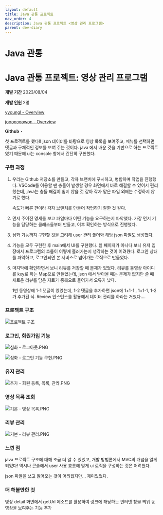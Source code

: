 ```yaml
---
layout: default
title: Java 관통 프로젝트
nav_order: 4
description: Java 관통 프로젝트 <영상 관리 프로그램>
parent: dev-diary
---
```


# Java 관통

# Java 관통 프로젝트: 영상 관리 프로그램

**개발 기간** 2023/08/04

**개발 인원** 2명

[yyoungl - Overview](https://github.com/yyoungl)

[jooooooowon - Overview](https://github.com/jooooooowon)

**Github** ‣

첫 프로젝트를 했다!! json 데이터를 바탕으로 영상 목록을 보여주고, 메뉴를 선택하면 댓글과 구체적인 정보를 보여 주는 것이다. java 에서 배운 것을 기반으로 하는 프로젝트였기 때문에 ui는 console 창에서 간단히 구현했다.

### 구현 과정

1. 우리는 Github 저장소를 만들고, 각자 브랜치에 푸시하고, 병합하며 작업을 진행했다. VSCode를 이용할 땐 충돌이 발생할 경우 화면에서 바로 해결할 수 있어서 편리했는데, java는 충돌 해결이 쉽지 않을 것 같아 각자 맡은 파일 외에는 수정하지 않기로 했다.

   속도가 빠른 편이라 각자 브랜치를 만들어 작업하기 잘한 것 같다.

2. 먼저 주어진 명세를 보고 파일마다 어떤 기능을 요구하는지 파악했다. 가장 먼저 기능을 담당하는 클래스들부터 만들고, 이후 확인하는 방식으로 진행했다.
3. 심화 기능까지 구현할 것을 고려해 user 관리 폴더와 해당 json 파일도 생성했다.
4. 기능을 모두 구현한 후 main에서 UI를 구현했다. 웹 페이지가 아니다 보니 유저 입장에서 프로그램의 흐름이 어떻게 흘러가는지 생각하는 것이 어려웠다. 로그인 상태를 파악하고, 로그인되면 본 서비스로 넘어가는 로직으로 만들었다.
5. 마지막에 확인하면서 보니 리뷰를 저장할 때 문제가 있었다. 리뷰를 동영상 아이디를 key로 하는 Map으로 만들었는데, json 에서 받아올 때는 문제가 없지만 쓸 때 새로운 리뷰를 담은 자료가 중복으로 들어가서 오류가 났다.

   1번 동영상에 1-1 댓글이 있었는데, 1-2 댓글을 추가하면 json에 1+1-1 , 1+1-1, 1-2 가 추가된 식. Review 인스턴스를 활용해서 데이터 관리를 하라는 거였다….

### 프로젝트 구조

![프로젝트 구조](https://user-images.githubusercontent.com/127117707/259029623-a2ad6f69-2165-4f11-bb44-9c8036a7a4b5.png)

### 로그인, 회원가입 기능

![심화 - 로그아웃.PNG](https://user-images.githubusercontent.com/127117707/259023028-96b28603-0d2c-43e1-92e4-2f4a1de8dbeb.PNG)

![심화 - 로그인 기능 구현.PNG](https://user-images.githubusercontent.com/127117707/259023032-90dd1ee9-e170-4c9f-b7cb-d7869afe5d71.PNG)

### 유저 관리

![추가 - 회원 등록, 목록, 관리.PNG](https://user-images.githubusercontent.com/127117707/259023037-a749fc55-803f-449f-8d46-ae5b3c0ae1fc.PNG)

### 영상 목록 조회

![기본 - 영상 목록.PNG](https://user-images.githubusercontent.com/127117707/259023024-899a93f6-b051-41c3-8edd-87076b45c45b.PNG)

### 리뷰 관리

![기본 - 리뷰 관리.PNG](https://user-images.githubusercontent.com/127117707/259023022-9a9f67df-1835-4439-bcc8-275b9fef469f.PNG)

### 느낀 점

java 프로젝트 구조에 대해 조금 더 알 수 있었고, 개발 방법론에서 MVC의 개념을 알게 되었다! 역시나 콘솔에서 user 사용 흐름에 맞게 ui 로직을 구성하는 것은 어려웠다.

json 파일을 쓰고 읽어오는 것이 어려웠지만... 재미있었다.

### 더 해볼만한 것

영상 detail 화면에서 getUrl 메소드를 활용하여 링크에 해당하는 인터넷 창을 띄워 동영상을 보여주는 기능 추가
